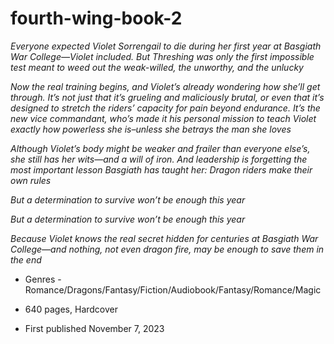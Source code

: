# fourth-wing-book-2

*Everyone expected Violet Sorrengail to die during her first year at Basgiath War College―Violet included. But Threshing was only the first impossible test meant to weed out the weak-willed, the unworthy, and the unlucky*

*Now the real training begins, and Violet’s already wondering how she’ll get through. It’s not just that it’s grueling and maliciously brutal, or even that it’s designed to stretch the riders’ capacity for pain beyond endurance. It’s the new vice commandant, who’s made it his personal mission to teach Violet exactly how powerless she is–unless she betrays the man she loves*

*Although Violet’s body might be weaker and frailer than everyone else’s, she still has her wits―and a will of iron. And leadership is forgetting the most important lesson Basgiath has taught her: Dragon riders make their own rules*

*But a determination to survive won’t be enough this year*

*But a determination to survive won’t be enough this year*

*Because Violet knows the real secret hidden for centuries at Basgiath War College―and nothing, not even dragon fire, may be enough to save them in the end*

+  Genres - Romance/Dragons/Fantasy/Fiction/Audiobook/Fantasy/Romance/Magic

+  640 pages, Hardcover

+  First published November 7, 2023

